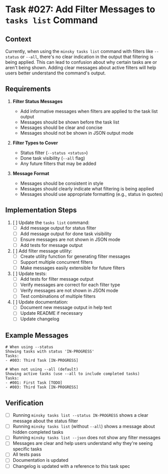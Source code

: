 # Task #027: Add Filter Messages to `tasks list` Command

## Context

Currently, when using the `minsky tasks list` command with filters like `--status` or `--all`, there's no clear indication in the output that filtering is being applied. This can lead to confusion about why certain tasks are or aren't being shown. Adding clear messages about active filters will help users better understand the command's output.

## Requirements

1. **Filter Status Messages**
   - Add informative messages when filters are applied to the task list output
   - Messages should be shown before the task list
   - Messages should be clear and concise
   - Messages should not be shown in JSON output mode

2. **Filter Types to Cover**
   - Status filter (`--status <status>`)
   - Done task visibility (`--all` flag)
   - Any future filters that may be added

3. **Message Format**
   - Messages should be consistent in style
   - Messages should clearly indicate what filtering is being applied
   - Messages should use appropriate formatting (e.g., status in quotes)

## Implementation Steps

1. [ ] Update the `tasks list` command:
   - [ ] Add message output for status filter
   - [ ] Add message output for done task visibility
   - [ ] Ensure messages are not shown in JSON mode
   - [ ] Add tests for message output

2. [ ] Add filter message utility:
   - [ ] Create utility function for generating filter messages
   - [ ] Support multiple concurrent filters
   - [ ] Make messages easily extensible for future filters

3. [ ] Update tests:
   - [ ] Add tests for filter message output
   - [ ] Verify messages are correct for each filter type
   - [ ] Verify messages are not shown in JSON mode
   - [ ] Test combinations of multiple filters

4. [ ] Update documentation:
   - [ ] Document new message output in help text
   - [ ] Update README if necessary
   - [ ] Update changelog

## Example Messages

```
# When using --status
Showing tasks with status 'IN-PROGRESS'
Tasks:
- #003: Third Task [IN-PROGRESS]

# When not using --all (default)
Showing active tasks (use --all to include completed tasks)
Tasks:
- #001: First Task [TODO]
- #003: Third Task [IN-PROGRESS]
```

## Verification

- [ ] Running `minsky tasks list --status IN-PROGRESS` shows a clear message about the status filter
- [ ] Running `minsky tasks list` (without `--all`) shows a message about hidden completed tasks
- [ ] Running `minsky tasks list --json` does not show any filter messages
- [ ] Messages are clear and help users understand why they're seeing specific tasks
- [ ] All tests pass
- [ ] Documentation is updated
- [ ] Changelog is updated with a reference to this task spec 
